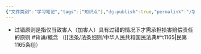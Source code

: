 ```yaml
---
{"文件类别":"学习笔记","tags":["知识点"],"dg-publish":true,"permalink":"/学习笔记studyup/知识点cheese/过错原则/","dgPassFrontmatter":true,"created":"2024-09-16T22:31:09.037+08:00","updated":"2024-09-16T22:36:01.912+08:00"}
---
```


- 过错原则是指仅当致害人（加害人）具有过错的情况下才需承担损害赔偿责任的原则 #背诵/概念 （[[法条/法条细则/中华人民共和国民法典#^t1165\|民第1165条Ⅰ]]）
